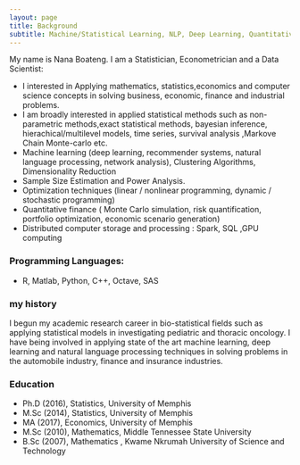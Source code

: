 ```yaml
---
layout: page
title: Background
subtitle: Machine/Statistical Learning, NLP, Deep Learning, Quantitative Finance 
---
```


My name is Nana Boateng. I am a Statistician, Econometrician  and a Data Scientist:

- I interested in Applying mathematics, statistics,economics and computer science concepts in solving business, economic, finance and industrial problems. 
- I am broadly interested in applied statistical methods such as non-parametric methods,exact statistical methods, bayesian inference, hierachical/multilevel  models, time series, survival analysis ,Markove Chain Monte-carlo etc. 
- Machine learning (deep learning, recommender systems, natural language processing, network analysis), Clustering Algorithms,   Dimensionality Reduction   
- Sample Size Estimation and Power Analysis. 
- Optimization techniques (linear / nonlinear programming, dynamic / stochastic programming) 
- Quantitative finance ( Monte Carlo simulation, risk quantification, portfolio optimization, economic scenario generation)  
- Distributed computer  storage and processing : Spark, SQL ,GPU computing  
### Programming Languages: 
-  R, Matlab, Python, C++, Octave, SAS

### my history 
 I  begun my  academic research career  in  bio-statistical fields such as applying statistical models in investigating  pediatric  and thoracic oncology. I have being involved in applying state of the art machine learning, deep learning and natural language processing techniques in solving problems in the automobile industry, finance and insurance industries. 
 
 ### Education

 
* Ph.D (2016),  Statistics, University of Memphis
* M.Sc (2014),  Statistics, University of Memphis
* MA  (2017),  Economics,  University of Memphis
* M.Sc (2010),  Mathematics, Middle Tennessee State University
* B.Sc (2007),  Mathematics , Kwame Nkrumah University of Science and Technology

